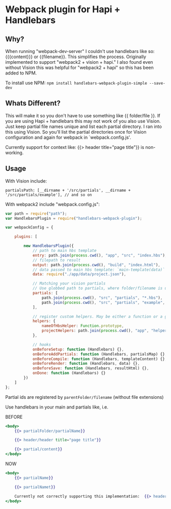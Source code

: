 # Webpack plugin for Hapi + Handlebars

## Why?

When running "webpack-dev-server" I couldn't use handlebars like so: {{{content}}} or {{filename}}. This simplifies the process. Originally implemented to support "webpack2 + vision + hapi." I also found even without Vision this was helpful for "webpack2 + hapi" so this has been added to NPM. 

To install use NPM: `npm install handlebars-webpack-plugin-simple --save-dev`

## Whats Different?

This will make it so you don't have to use something like {{ folder/file }}. If you are using Hapi + handlebars this may not work of you also use Vision. Just keep partial file names unique and list each partial directory. I ran into this using Vision. So you'll list the partial directories once for Vision configuration and again for webpack in `webpack.config.js'.

Currently support for context like: {{> header title="page title"}} is non-working.

## Usage

With Vision include:

`partialsPath: [__dirname + '/src/partials', __dirname + '/src/partials/example'], // and so on`


With webpack2 include "webpack.config.js":

```javascript
var path = require("path");
var HandlebarsPlugin = require("handlebars-webpack-plugin");

var webpackConfig = {

    plugins: [

        new HandlebarsPlugin({
            // path to main hbs template
            entry: path.join(process.cwd(), "app", "src", "index.hbs"),
            // filepath to result
            output: path.join(process.cwd(), "build", "index.html"),
            // data passed to main hbs template: `main-template(data)`
            data: require("./app/data/project.json"),

            // Matching your vision partials
            // Use globbed path to partials, where folder/filename is unique
            partials: [
                path.join(process.cwd(), "src", "partials", "*.hbs"),
                path.join(process.cwd(), "src", "partials", "example", "*.hbs"),
            ],

            // register custom helpers. May be either a function or a glob-pattern
            helpers: {
                nameOfHbsHelper: Function.prototype,
                projectHelpers: path.join(process.cwd(), "app", "helpers", "*.helper.js")
            },

            // hooks
            onBeforeSetup: function (Handlebars) {},
            onBeforeAddPartials: function (Handlebars, partialsMap) {},
            onBeforeCompile: function (Handlebars, templateContent) {},
            onBeforeRender: function (Handlebars, data) {},
            onBeforeSave: function (Handlebars, resultHtml) {},
            onDone: function (Handlebars) {}
        })
    ]
};
```

Partial ids are registered by `parentFolder/filename` (without file extensions)

Use handlebars in your main and partials like, i.e.

BEFORE
```hbs
<body>
    {{> partialFolder/partialName}}

    {{> header/header title="page title"}}

    {{> partial/content}}
</body>
```
NOW
```hbs
<body>
    {{> partialName}}   

    {{> partialNamet}}

    Currently not correctly supporting this implementation:  {{> header title="page title"}}
</body>
```
